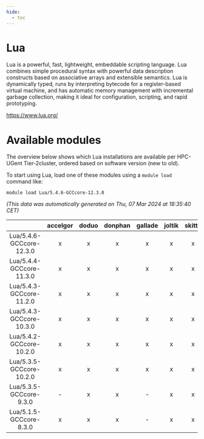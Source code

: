 ```yaml
---
hide:
  - toc
---
```


Lua
===


Lua is a powerful, fast, lightweight, embeddable scripting language. Lua combines simple procedural syntax with powerful data description constructs based on associative arrays and extensible semantics. Lua is dynamically typed, runs by interpreting bytecode for a register-based virtual machine, and has automatic memory management with incremental garbage collection, making it ideal for configuration, scripting, and rapid prototyping.

https://www.lua.org/
# Available modules


The overview below shows which Lua installations are available per HPC-UGent Tier-2cluster, ordered based on software version (new to old).

To start using Lua, load one of these modules using a `module load` command like:

```shell
module load Lua/5.4.6-GCCcore-12.3.0
```

*(This data was automatically generated on Thu, 07 Mar 2024 at 18:35:40 CET)*  

| |accelgor|doduo|donphan|gallade|joltik|skitty|
| :---: | :---: | :---: | :---: | :---: | :---: | :---: |
|Lua/5.4.6-GCCcore-12.3.0|x|x|x|x|x|x|
|Lua/5.4.4-GCCcore-11.3.0|x|x|x|x|x|x|
|Lua/5.4.3-GCCcore-11.2.0|x|x|x|x|x|x|
|Lua/5.4.3-GCCcore-10.3.0|x|x|x|x|x|x|
|Lua/5.4.2-GCCcore-10.2.0|x|x|x|x|x|x|
|Lua/5.3.5-GCCcore-10.2.0|x|x|x|x|x|x|
|Lua/5.3.5-GCCcore-9.3.0|-|x|x|-|x|x|
|Lua/5.1.5-GCCcore-8.3.0|x|x|x|-|x|x|
